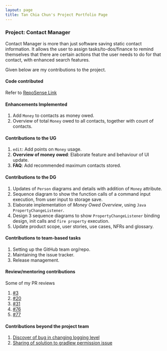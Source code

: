 ```yaml
---
layout: page
title: Tan Chia Chun's Project Portfolio Page
---
```


### Project: Contact Manager

Contact Manager is more than just software saving static contact information. It allows the user to assign tasks/to-dos/finance to remind themselves that there are certain actions that the user needs to do for that contact, with enhanced search features.

Given below are my contributions to the project.

#### Code contributed

Refer to [RepoSense Link](https://nus-tic4002-ay2122s2.github.io/tp-dashboard/?search=tanchiachun&breakdown=true)

#### Enhancements Implemented

1. Add `Money` to contacts as money owed.
1. Overview of total `Money` owed to all contacts, together with count of contacts.

#### Contributions to the UG

1. `edit`: Add points on `Money` usage.
1. **Overview of money owed**: Elaborate feature and behaviour of UI update.
1. **FAQ**: Add recommended maximum contacts stored.

#### Contributions to the DG

1. Updates of `Person` diagrams and details with addition of `Money` attribute.
1. Sequence diagram to show the function calls of a command input execution, from user input to storage save.
1. Elaborate implementation of *Money Owed Overview*, using `Java` `PropertyChangeListener`.
1. Design 3 sequence diagrams to show `PropertyChangeListener` binding design, init calls and `fire property` execution.
1. Update product scope, user stories, use cases, NFRs and glossary.

#### Contributions to team-based tasks

1. Setting up the GitHub team org/repo.
2. Maintaining the issue tracker.
3. Release management.

#### Review/mentoring contributions

Some of my PR reviews
1. [#3](https://github.com/AY2122S2-TIC4002-F18-4/tp2/pull/3)
1. [#20](https://github.com/AY2122S2-TIC4002-F18-4/tp2/pull/20)
1. [#31](https://github.com/AY2122S2-TIC4002-F18-4/tp2/pull/31)
1. [#76](https://github.com/AY2122S2-TIC4002-F18-4/tp2/pull/76)
1. [#77](https://github.com/AY2122S2-TIC4002-F18-4/tp2/pull/77)

#### Contributions beyond the project team

1. [Discover of bug in changing logging level](https://github.com/nus-tic4002-AY2122s2/forum/issues/46)
2. [Sharing of solution to gradlew permission issue](https://github.com/nus-tic4002-AY2122s2/forum/issues/6)
